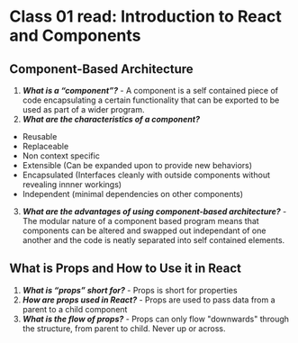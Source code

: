 # Class 01 read: Introduction to React and Components

## Component-Based Architecture

1. **_What is a “component”?_** - A component is a self contained piece of code encapsulating a certain functionality that can be exported to be used as part of a wider program.
2. **_What are the characteristics of a component?_**

- Reusable
- Replaceable
- Non context specific
- Extensible (Can be expanded upon to provide new behaviors)
- Encapsulated (Interfaces cleanly with outside components without revealing innner workings)
- Independent (minimal dependencies on other components)

3. **_What are the advantages of using component-based architecture?_** - The modular nature of a component based program means that components can be altered and swapped out independant of one another and the code is neatly separated into self contained elements.

## What is Props and How to Use it in React

1. **_What is “props” short for?_** - Props is short for properties
2. **_How are props used in React?_** - Props are used to pass data from a parent to a child component
3. **_What is the flow of props?_** - Props can only flow "downwards" through the structure, from parent to child. Never up or across.
